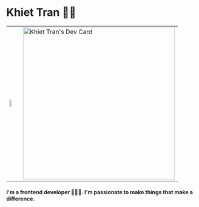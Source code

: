 # Khiet Tran 👋🏻
<table>
  <tr>
    <td>
      <img width=50% src="https://media.giphy.com/media/26xBwdIuRJiAIqHwA/giphy.gif">
    </td>
    <td><a href="https://app.daily.dev/khiettran"><img src="https://api.daily.dev/devcards/b3afeb2087a5458094f36808ef0ae705.png?r=aoc" width="400" alt="Khiet Tran's Dev Card"/></a></td>
  </tr>
</table>
<h4>I'm a frontend developer 👨🏼‍💻. I'm passionate to make things that make a difference.</h4>
